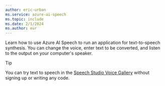 ```yaml
---
author: eric-urban
ms.service: azure-ai-speech
ms.topic: include
ms.date: 2/1/2024
ms.author: eur
---
```


Learn how to use Azure AI Speech to run an application for text-to-speech synthesis. You can change the voice, enter text to be converted, and listen to the output on your computer's speaker.

> [!TIP]
> You can try text to speech in the [Speech Studio Voice Gallery](https://aka.ms/speechstudio/voicegallery) without signing up or writing any code.
